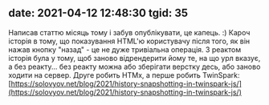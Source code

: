 date: 2021-04-12 12:48:30
tgid: 35
----

Написав статтю місяць тому і забув опублікувати, це капець. :) Кароч історія в тому, що показування HTML'ю користувачу після того, як він нажав кнопку "назад" - це не дуже тривіальна операція. З реактом історія була у тому, щоб заново відрендерити йому те, на що урл вказує, а без реакту... без реакту можна або зберігати верстку десь, або заново ходити на сервер. Друге робить HTMx, а перше робить TwinSpark: [https://solovyov.net/blog/2021/history-snapshotting-in-twinspark-js/](https://solovyov.net/blog/2021/history-snapshotting-in-twinspark-js/)